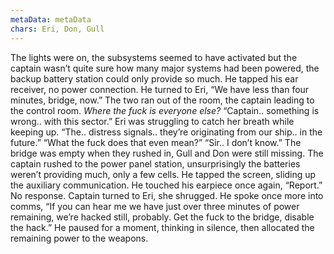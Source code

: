 ```yaml
---
metaData: metaData
chars: Eri, Don, Gull
---
```


The lights were on, the subsystems seemed to have activated but the captain wasn’t quite sure how many major systems had been powered, the backup battery station could only provide so much. He tapped his ear receiver, no power connection. He turned to Eri, “We have less than four minutes, bridge, now.” 
The two ran out of the room, the captain leading to the control room. *Where the fuck is everyone else?*
“Captain.. something is wrong.. with this sector.” Eri was struggling to catch her breath while keeping up. “The.. distress signals.. they’re originating from our ship.. in the future.”
“What the fuck does that even mean?”
“Sir.. I don’t know.”
The bridge was empty when they rushed in, Gull and Don were still missing. The captain rushed to the power panel station, unsurprisingly the batteries weren’t providing much, only a few cells. He tapped the screen, sliding up the auxiliary communication. He touched his earpiece once again, “Report.” No response. Captain turned to Eri, she shrugged. He spoke once more into comms, “If you can hear me we have just over three minutes of power remaining, we’re hacked still, probably. Get the fuck to the bridge, disable the hack.” He paused for a moment, thinking in silence, then allocated the remaining power to the weapons.